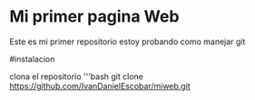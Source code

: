 # Mi primer pagina Web

Este es mi primer repositorio estoy probando como manejar git

#instalacion 

clona el repositorio 
'''bash
git clone https://github.com/IvanDanielEscobar/miweb.git
